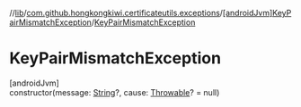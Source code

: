 //[lib](../../../index.md)/[com.github.hongkongkiwi.certificateutils.exceptions](../index.md)/[[androidJvm]KeyPairMismatchException](index.md)/[KeyPairMismatchException](-key-pair-mismatch-exception.md)

# KeyPairMismatchException

[androidJvm]\
constructor(message: [String](https://kotlinlang.org/api/latest/jvm/stdlib/kotlin/-string/index.html)?, cause: [Throwable](https://kotlinlang.org/api/latest/jvm/stdlib/kotlin/-throwable/index.html)? = null)
